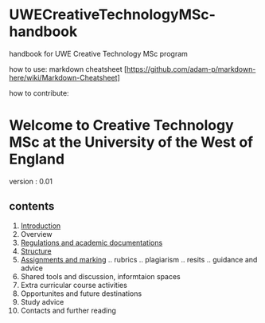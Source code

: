 # UWECreativeTechnologyMSc-handbook
handbook for UWE Creative Technology MSc program

 how to use:
  markdown cheatsheet [https://github.com/adam-p/markdown-here/wiki/Markdown-Cheatsheet]
  
 how to contribute:

# Welcome to Creative Technology MSc at the University of the West of England

version : 0.01 

## contents
1. [Introduction](introduction.md)
2. Overview
3. [Regulations and academic documentations](regulations.md)
4. [Structure](structure.md)
5. [Assignments and marking](assignments.md)
.. rubrics
.. plagiarism
.. resits
.. guidance and advice
6. Shared tools and discussion, informtaion spaces
6. Extra curricular course activities
7. Opportunites and future destinations
8. Study advice
9. Contacts and further reading



